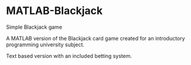 # MATLAB-Blackjack
Simple Blackjack game

A MATLAB version of the Blackjack card game created for an introductory programming university subject. 

Text based version with an included betting system.
